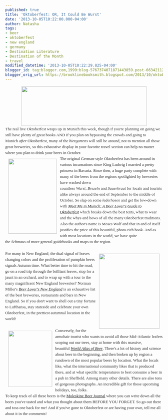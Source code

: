 ```yaml
---
published: true
title: 'Oktoberfest: OR, It Could Be Wurst'
date: '2013-10-05T10:22:00.000-04:00'
author: Natasha
tags:
- beer
- oktoberfest
- new england
- germany
- Destination Literature
- Destination of the Month
- travel
modified_datetime: '2013-10-05T10:22:29.825-04:00'
blogger_id: tag:blogger.com,1999:blog-5767374071871443859.post-6634211248978923613
blogger_orig_url: https://brooklinebooksmith.blogspot.com/2013/10/oktoberfest-or-it-could-be-wurst.html
---
```


<div data-mce-style="text-align: center;" style="color: #333333; font-family: Georgia, 'Times New Roman', 'Bitstream Charter', Times, serif; font-size: 13px; line-height: 19px; text-align: center;"><a data-mce-href="https://globecornerbookstore.com/blogs/wp-content/uploads/2013/10/oktoberfest1.jpg" href="https://globecornerbookstore.com/blogs/wp-content/uploads/2013/10/oktoberfest1.jpg"><img alt="" class="aligncenter  wp-image-9632" data-mce-src="https://globecornerbookstore.com/blogs/wp-content/uploads/2013/10/oktoberfest1-1024x326.jpg" height="127" src="https://globecornerbookstore.com/blogs/wp-content/uploads/2013/10/oktoberfest1-1024x326.jpg" style="border: 0px; display: block; margin-left: auto; margin-right: auto;" title="oktoberfest" width="400" /></a></div><div style="color: #333333; font-family: Georgia, 'Times New Roman', 'Bitstream Charter', Times, serif; font-size: 13px; line-height: 19px;">The real live Oktoberfest wraps up in Munich this week, though if you're planning on going we still have plenty of great books AND if you plan on bypassing the crowds and going to Munich&nbsp;<em>after&nbsp;</em>Oktoberfest, many of the&nbsp;<em>biergartens</em>&nbsp;will still be around, not to mention all those great breweries, so this exhaustive display in your favorite travel section can help no matter where you plan to drink your beers in October.</div><div style="color: #333333; font-family: Georgia, 'Times New Roman', 'Bitstream Charter', Times, serif; font-size: 13px; line-height: 19px;"><a data-mce-href="https://globecornerbookstore.com/blogs/wp-content/uploads/2013/10/meetme1.jpg" href="https://globecornerbookstore.com/blogs/wp-content/uploads/2013/10/meetme1.jpg"><img alt="" class="alignleft  wp-image-9623" data-mce-src="https://globecornerbookstore.com/blogs/wp-content/uploads/2013/10/meetme1.jpg" data-mce-style="margin: 10px;" height="240" src="https://globecornerbookstore.com/blogs/wp-content/uploads/2013/10/meetme1.jpg" style="border: 0px; cursor: default; float: left; margin: 10px;" title="meetme" width="155" /></a>The original German-style Oktoberfest has been around in various incarnations since King Ludwig I married a pretty princess in Bavaria. Since then, a huge party complete with many of the beers from the regions spotlighted by breweries have washed down countless&nbsp;<em>Wurst</em>,&nbsp;<em>Brezeln</em>&nbsp;and&nbsp;<em>Sauerkraut</em>&nbsp;for locals and tourists alike always around the end of September to the middle of October. So slap on some&nbsp;<em>lederhosen</em>&nbsp;and get the low-down with&nbsp;<a data-mce-href="https://www.brooklinebooksmith-shop.com/book/9781626362581" href="https://www.brooklinebooksmith-shop.com/book/9781626362581"><em>Meet Me in Munich: A Beer Lover's Guide to Oktoberfest</em></a>&nbsp;which breaks down the best tents, what to wear and the whys and hows of all the many Oktoberfest traditions. Also the author's name is Moses Wolf and that in and of itself justifies the price of this beautiful, photo-rich book. And as with most locations in the world, we have quite the&nbsp;<em>Schmaus</em>&nbsp;of more general guidebooks and maps to the region.</div><div style="color: #333333; font-family: Georgia, 'Times New Roman', 'Bitstream Charter', Times, serif; font-size: 13px; line-height: 19px;"><br /></div><div style="color: #333333; font-family: Georgia, 'Times New Roman', 'Bitstream Charter', Times, serif; font-size: 13px; line-height: 19px;"><a data-mce-href="https://globecornerbookstore.com/blogs/wp-content/uploads/2013/10/nebeer1.jpg" href="https://globecornerbookstore.com/blogs/wp-content/uploads/2013/10/nebeer1.jpg"><img alt="" class="alignright  wp-image-9624" data-mce-src="https://globecornerbookstore.com/blogs/wp-content/uploads/2013/10/nebeer1.jpg" data-mce-style="margin: 10px;" height="240" src="https://globecornerbookstore.com/blogs/wp-content/uploads/2013/10/nebeer1.jpg" style="border: 0px; cursor: default; float: right; margin: 10px;" title="nebeer" width="194" /></a>For many in New England, the dual signal of leaves changing colors and the proliferation of pumpkin beers signals Autumn time. What better time to hit the road, go on a road trip through the brilliant leaves, stop for a jaunt in an orchard, and to wrap up with a tour to the many magnificent New England breweries? Norman Miller's&nbsp;<a data-mce-href="https://www.brooklinebooksmith-shop.com/book/9780762779963" href="https://www.brooklinebooksmith-shop.com/book/9780762779963"><em>Beer Lover's New England</em></a>&nbsp;is an exhaustive list of the best breweries, restaurants and bars in New England. So if you don't want to shell out a tiny fortune to Lufthansa, stay stateside and celebrate your own Oktoberfest, in the prettiest autumnal location in the world!</div><div style="color: #333333; font-family: Georgia, 'Times New Roman', 'Bitstream Charter', Times, serif; font-size: 13px; line-height: 19px;"><br /></div><div style="color: #333333; font-family: Georgia, 'Times New Roman', 'Bitstream Charter', Times, serif; font-size: 13px; line-height: 19px;"><a data-mce-href="https://globecornerbookstore.com/blogs/wp-content/uploads/2013/10/worldatlasbeer.jpg" href="https://globecornerbookstore.com/blogs/wp-content/uploads/2013/10/worldatlasbeer.jpg"><img alt="" class="alignleft  wp-image-9617" data-mce-src="https://globecornerbookstore.com/blogs/wp-content/uploads/2013/10/worldatlasbeer-234x300.jpg" data-mce-style="margin: 10px;" height="180" src="https://globecornerbookstore.com/blogs/wp-content/uploads/2013/10/worldatlasbeer-234x300.jpg" style="border: 0px; cursor: default; float: left; margin: 10px;" title="worldatlasbeer" width="140" /></a>Conversely, for the armchair tourist who wants to avoid all those Mid-Atlantic leafers scoping out our trees, stay at home with this massive, beautiful&nbsp;<a data-mce-href="https://www.brooklinebooksmith-shop.com/book/9781402789618" href="https://www.brooklinebooksmith-shop.com/book/9781402789618"><em>World Atlas of Beer</em></a>. There's a lot of history and science about beer in the beginning, and then broken up by region a rundown of the most popular beers by location. What the locals like, what the international community likes that is produced there, and at what specific temperatures to best consume a beer in a pub in Sheffield. Among many other details. There are also tons of gorgeous photographs. An incredible gift for those upcoming holidays, too, folks.</div><div style="color: #333333; font-family: Georgia, 'Times New Roman', 'Bitstream Charter', Times, serif; font-size: 13px; line-height: 19px;">To keep track of all these beers is the&nbsp;<a data-mce-href="https://www.brooklinebooksmith-shop.com/book/9788866131595" href="https://www.brooklinebooksmith-shop.com/book/9788866131595">Moleskine Beer Journal</a>&nbsp;where you can write down all the beers you've tasted and what you thought about them BEFORE YOU FORGET. So go out there and toss one back for me! And if you've gone to Oktoberfest or are having your own, tell me all about it in the comments!</div>